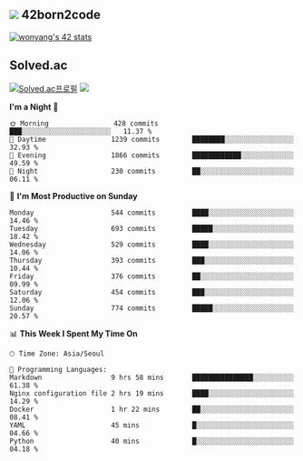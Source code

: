 
## <img src="https://img.shields.io/badge/-000000?style=flat&logo=42&logoColor=white"> 42born2code
<!--[![wonyang's 42 stats](https://badge42.vercel.app/api/v2/cl5nhe5b6007809kydha7ht42/stats?cursusId=21&coalitionId=88)](https://profile.intra.42.fr/users/wonyang)-->

[![wonyang's 42 stats](https://badge.mediaplus.ma/starryblue/wonyang?1337Badge=off&UM6P=off)](https://github.com/oakoudad/badge42)

## Solved.ac
[![Solved.ac프로필](http://mazassumnida.wtf/api/v2/generate_badge?boj=bennyws)](https://solved.ac/bennyws)
<a href="https://solved.ac/bennyws"><img src="http://mazandi.herokuapp.com/api?handle=bennyws&theme=cold"/></a>

<!--START_SECTION:waka-->
**I'm a Night 🦉** 

```text
🌞 Morning                428 commits         ███░░░░░░░░░░░░░░░░░░░░░░   11.37 % 
🌆 Daytime                1239 commits        ████████░░░░░░░░░░░░░░░░░   32.93 % 
🌃 Evening                1866 commits        ████████████░░░░░░░░░░░░░   49.59 % 
🌙 Night                  230 commits         ██░░░░░░░░░░░░░░░░░░░░░░░   06.11 % 
```
📅 **I'm Most Productive on Sunday** 

```text
Monday                   544 commits         ████░░░░░░░░░░░░░░░░░░░░░   14.46 % 
Tuesday                  693 commits         █████░░░░░░░░░░░░░░░░░░░░   18.42 % 
Wednesday                529 commits         ████░░░░░░░░░░░░░░░░░░░░░   14.06 % 
Thursday                 393 commits         ███░░░░░░░░░░░░░░░░░░░░░░   10.44 % 
Friday                   376 commits         ██░░░░░░░░░░░░░░░░░░░░░░░   09.99 % 
Saturday                 454 commits         ███░░░░░░░░░░░░░░░░░░░░░░   12.06 % 
Sunday                   774 commits         █████░░░░░░░░░░░░░░░░░░░░   20.57 % 
```


📊 **This Week I Spent My Time On** 

```text
🕑︎ Time Zone: Asia/Seoul

💬 Programming Languages: 
Markdown                 9 hrs 58 mins       ███████████████░░░░░░░░░░   61.38 % 
Nginx configuration file 2 hrs 19 mins       ████░░░░░░░░░░░░░░░░░░░░░   14.29 % 
Docker                   1 hr 22 mins        ██░░░░░░░░░░░░░░░░░░░░░░░   08.41 % 
YAML                     45 mins             █░░░░░░░░░░░░░░░░░░░░░░░░   04.66 % 
Python                   40 mins             █░░░░░░░░░░░░░░░░░░░░░░░░   04.18 % 
```


<!--END_SECTION:waka-->
